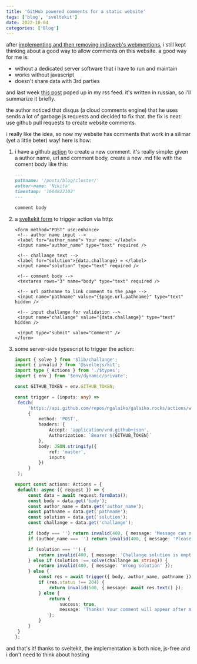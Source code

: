 ```yaml
---
title: 'GitHub powered comments for a static website'
tags: ['blog', 'sveltekit']
date: 2022-10-04
categories: ['Blog']
---
```


after [implementing and then removing indieweb's webmentions][], i still kept thinking about a good way to allow comments on this website.
a good way for me is:

- without a dedicated server software that i have to run and maintain
- works without javascript
- doesn't share data with 3rd parties

and last week [this post][] poped up in my rss feed.
it's written in russian, so i'll summarize it briefly.

the author noticed that disqus (a cloud comments engine) that he uses sends a lot of garbage js requests and decided to fix that.
the fix is neat: use github pull requests to create website comments.

i really like the idea, so now my website has comments that work in a silimar (yet a little beter) way!
here is how:

1. i have a github [action][] to create a new comment.
   it's really simple: given a author name, url and comment body, create a new .md file with the coment body like this:

   ```md
   ---
   pathname: '/posts/blog/cluster/'
   author-name: 'Nikita'
   timestamp: '1664822102'
   ---

   comment body
   ```

2. a [sveltekit form][] to trigger action via http:

   ```svelte
   <form method="POST" use:enhance>
    <!-- author name input -->
    <label for="author_name"> Your name: </label>
    <input name="author_name" type="text" required />

    <!-- challange text -->
    <label for="solution">{data.challange} = </label>
    <input name="solution" type="text" required />

    <!-- comment body -->
    <textarea rows="3" name="body" type="text" required />

    <!-- url pathname to link comment to the page -->
    <input name="pathname" value="{$page.url.pathname}" type="text" hidden />

    <!-- input challange for validation -->
    <input name="challange" value="{data.challange}" type="text" hidden />

    <input type="submit" value="Comment" />
   </form>
   ```

3. some server-side typescript to trigger the action:

   ```ts
   import { solve } from '$lib/challange';
   import { invalid } from '@sveltejs/kit';
   import type { Actions } from './$types';
   import { env } from '$env/dynamic/private';

   const GITHUB_TOKEN = env.GITHUB_TOKEN;

   const trigger = (inputs: any) =>
   	fetch(
   		'https://api.github.com/repos/ngalaiko/galaiko.rocks/actions/workflows/create-comment.yaml/dispatches',
   		{
   			method: 'POST',
   			headers: {
   				Accept: 'application/vnd.github+json',
   				Authorization: `Bearer ${GITHUB_TOKEN}`
   			},
   			body: JSON.stringify({
   				ref: 'master',
   				inputs
   			})
   		}
   	);

   export const actions: Actions = {
   	default: async ({ request }) => {
   		const data = await request.formData();
   		const body = data.get('body');
   		const author_name = data.get('author_name');
   		const pathname = data.get('pathname');
   		const solution = data.get('solution');
   		const challange = data.get('challange');

   		if (body === '') return invalid(400, { message: 'Message can not be empty' });
   		if (author_name === '') return invalid(400, { message: 'Please, fill in name' });

   		if (solution === '') {
   			return invalid(400, { message: 'Challange solution is empty' });
   		} else if (solution !== solve(challange as string)) {
   			return invalid(400, { message: 'Wrong solution' });
   		} else {
   			const res = await trigger({ body, author_name, pathname });
   			if (res.status !== 204) {
   				return invalid(500, { message: await res.text() });
   			} else {
   				return {
   					success: true,
   					message: 'Thanks! Your comment will appear after moderation. Check in later!'
   				};
   			}
   		}
   	}
   };
   ```

and that's it! thanks to sveltekit, the implementation is both nice, js-free and i don't need to think about hosting

[this post]: https://grishaev.me/de-js-3/
[action]: https://github.com/ngalaiko/galaiko.rocks/blob/1d1c6d6858250272814a1f60bd18e74d8018f9e2/.github/workflows/create-comment.yaml
[sveltekit form]: https://kit.svelte.dev/docs/form-actions
[implementing and then removing indieweb's webmentions]: /posts/blog/hello-indieweb/
